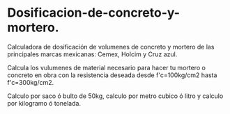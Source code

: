 # Dosificacion-de-concreto-y-mortero.
Calculadora de dosificación de volumenes de concreto y mortero de las principales marcas mexicanas: Cemex, Holcim y Cruz azul.

Calcula los vulumenes de material necesario para hacer tu mortero o concreto en obra con la resistencia deseada desde f'c=100kg/cm2 hasta f'c=300kg/cm2.

 Calculo por saco ó bulto de 50kg, calculo por metro cubico ó litro y calculo por kilogramo ó tonelada.
